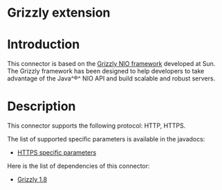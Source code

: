 Grizzly extension
=================

Introduction
============

This connector is based on the [Grizzly NIO
framework](https://grizzly.dev.java.net/)
developed at Sun. The Grizzly framework has been designed to help
developers to take advantage of the Java^®^ NIO API and build scalable
and robust servers.

Description
===========

This connector supports the following protocol: HTTP, HTTPS.

The list of supported specific parameters is available in the javadocs:

-   [HTTPS specific
    parameters](http://restlet.org/learn/javadocs/1.1/ext/com/noelios/restlet/ext/grizzly/HttpsServerHelper.html)

Here is the list of dependencies of this connector:

-   [Grizzly
    1.8](https://grizzly.dev.java.net/)

